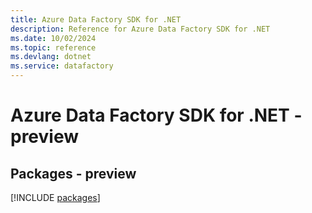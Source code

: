 ```yaml
---
title: Azure Data Factory SDK for .NET
description: Reference for Azure Data Factory SDK for .NET
ms.date: 10/02/2024
ms.topic: reference
ms.devlang: dotnet
ms.service: datafactory
---
```

# Azure Data Factory SDK for .NET - preview
## Packages - preview
[!INCLUDE [packages](data-factory-index.md)]